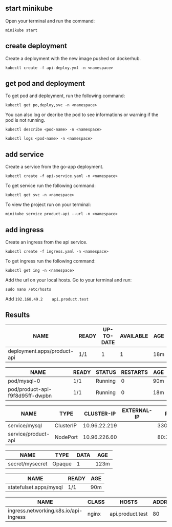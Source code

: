 ## start minikube

Open your terminal and run the command:

```minikube start```

## create deployment

Create a deployment with the new image pushed on dockerhub.

```kubectl create -f api-deploy.yml -n <namespace>```

## get pod and deployment

To get pod and deployment, run the following command:

```kubectl get po,deploy,svc -n <namespace>```

You can also log or decribe the pod to see informations or warning if the pod is not running. 

```kubectl describe <pod-name> -n <namespace>```

```kubectl logs <pod-name> -n <namespace>```

## add service

Create a service from the go-app deployment.

```kubectl create -f api-service.yaml -n <namespace>```

To get service run the following command:

```kubectl get svc -n <namespace>```

To view the project run on your terminal:

```minikube service product-api --url -n <namespace>```

## add ingress

Create an ingress from the api service.

```kubectl create -f ingress.yaml -n <namespace>```

To get ingress run the following command:

```kubectl get ing -n <namespace>```

Add the url on your local hosts. Go to your terminal and run:

```sudo nano /etc/hosts```

Add ```192.168.49.2    api.product.test```

## Results

|NAME                          |READY   |UP-TO-DATE   |AVAILABLE   |AGE
|---|---|---|---|---|
|deployment.apps/product-api   |1/1     |1            |1           |18m

|NAME                              |READY   |STATUS    |RESTARTS   |AGE
|---|---|---|---|---|
|pod/mysql-0                       |1/1     |Running   |0          |90m
|pod/product-api-f9f8d95ff-dwpbn   |1/1     |Running   |0          |18m

|NAME                  |TYPE        |CLUSTER-IP      |EXTERNAL-IP   |PORT(S)        |AGE
|---|---|---|---|---|-----|
|service/mysql         |ClusterIP   |10.96.22.219    |<none>        |3306/TCP       |116m
|service/product-api   |NodePort    |10.96.226.60    |<none>        |80:31242/TCP   |11m

|NAME              |TYPE     |DATA   |AGE
|---|---|---|-----|
|secret/mysecret   |Opaque   |1      |123m

|NAME                     |READY   |AGE
|---|---|----|
|statefulset.apps/mysql   |1/1     |90m

|NAME                                   |CLASS   |HOSTS              |ADDRESS   |PORTS   |AGE
|---|---|---|---|---|-----|
|ingress.networking.k8s.io/api-ingress      |nginx   |api.product.test             |80      |2h
